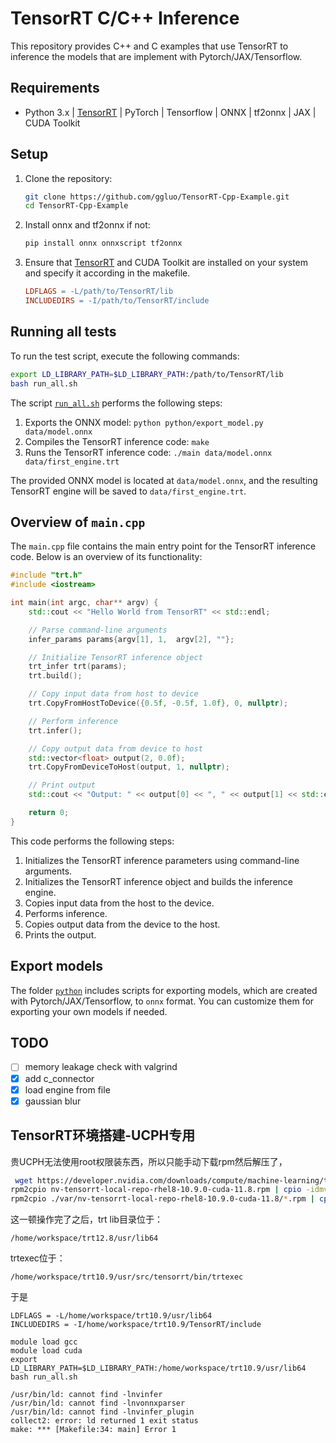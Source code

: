 # TensorRT C/C++ Inference

This repository provides C++ and C examples that use TensorRT to inference the models that are implement with Pytorch/JAX/Tensorflow.

## Requirements

- Python 3.x | [TensorRT](https://docs.nvidia.com/deeplearning/tensorrt/install-guide/index.html#installing-tar) | PyTorch | Tensorflow | ONNX | tf2onnx | JAX | CUDA Toolkit

## Setup

1. Clone the repository:

    ```bash
    git clone https://github.com/ggluo/TensorRT-Cpp-Example.git
    cd TensorRT-Cpp-Example
    ```

2. Install onnx and tf2onnx if not:

    ```bash
    pip install onnx onnxscript tf2onnx
    ```

3. Ensure that [TensorRT](https://docs.nvidia.com/deeplearning/tensorrt/install-guide/index.html#installing-tar) and CUDA Toolkit are installed on your system and specify it according in the makefile.
    ```makefile
    LDFLAGS = -L/path/to/TensorRT/lib
    INCLUDEDIRS = -I/path/to/TensorRT/include
    ```

## Running all tests

To run the test script, execute the following commands:

```bash
export LD_LIBRARY_PATH=$LD_LIBRARY_PATH:/path/to/TensorRT/lib
bash run_all.sh
```

The script [`run_all.sh`](run_all.sh) performs the following steps:

1. Exports the ONNX model: `python python/export_model.py data/model.onnx`
2. Compiles the TensorRT inference code: `make`
3. Runs the TensorRT inference code: `./main data/model.onnx data/first_engine.trt`

The provided ONNX model is located at `data/model.onnx`, and the resulting TensorRT engine will be saved to `data/first_engine.trt`.

## Overview of `main.cpp`

The `main.cpp` file contains the main entry point for the TensorRT inference code. Below is an overview of its functionality:

```cpp
#include "trt.h"
#include <iostream>

int main(int argc, char** argv) {
    std::cout << "Hello World from TensorRT" << std::endl;

    // Parse command-line arguments
    infer_params params{argv[1], 1,  argv[2], ""}; 

    // Initialize TensorRT inference object
    trt_infer trt(params);
    trt.build();

    // Copy input data from host to device
    trt.CopyFromHostToDevice({0.5f, -0.5f, 1.0f}, 0, nullptr);

    // Perform inference
    trt.infer();

    // Copy output data from device to host
    std::vector<float> output(2, 0.0f);
    trt.CopyFromDeviceToHost(output, 1, nullptr);

    // Print output
    std::cout << "Output: " << output[0] << ", " << output[1] << std::endl;

    return 0;
}
```

This code performs the following steps:

1. Initializes the TensorRT inference parameters using command-line arguments.
2. Initializes the TensorRT inference object and builds the inference engine.
3. Copies input data from the host to the device.
4. Performs inference.
5. Copies output data from the device to the host.
6. Prints the output.

## Export models

The folder [`python`](python) includes scripts for exporting models, which are created with Pytorch/JAX/Tensorflow, to `onnx` format. You can customize them for exporting your own models if needed.

## TODO
- [ ] memory leakage check with valgrind
- [x] add c_connector
- [x] load engine from file
- [x] gaussian blur

## TensorRT环境搭建-UCPH专用


贵UCPH无法使用root权限装东西，所以只能手动下载rpm然后解压了，

```bash
 wget https://developer.nvidia.com/downloads/compute/machine-learning/tensorrt/10.9.0/local_repo/nv-tensorrt-local-repo-rhel8-10.9.0-cuda-11.8-1.0-1.x86_64.rpm
rpm2cpio nv-tensorrt-local-repo-rhel8-10.9.0-cuda-11.8.rpm | cpio -idmv
rpm2cpio ./var/nv-tensorrt-local-repo-rhel8-10.9.0-cuda-11.8/*.rpm | cpio -idmv
```

这一顿操作完了之后，trt lib目录位于：
```
/home/workspace/trt12.8/usr/lib64
```

trtexec位于：
```
/home/workspace/trt10.9/usr/src/tensorrt/bin/trtexec
```

于是
```
LDFLAGS = -L/home/workspace/trt10.9/usr/lib64
INCLUDEDIRS = -I/home/workspace/trt10.9/TensorRT/include
```

```
module load gcc
module load cuda
export LD_LIBRARY_PATH=$LD_LIBRARY_PATH:/home/workspace/trt10.9/usr/lib64
bash run_all.sh
```

```
/usr/bin/ld: cannot find -lnvinfer
/usr/bin/ld: cannot find -lnvonnxparser
/usr/bin/ld: cannot find -lnvinfer_plugin
collect2: error: ld returned 1 exit status
make: *** [Makefile:34: main] Error 1
```
